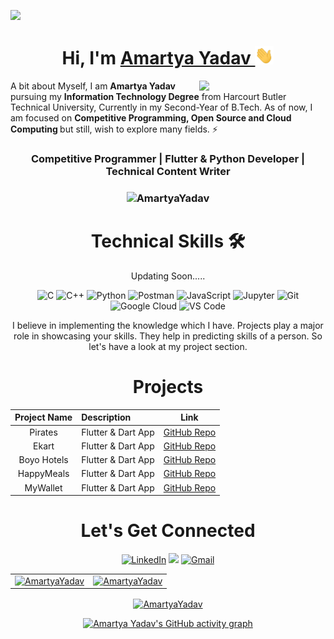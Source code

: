 ![](https://raw.githubusercontent.com/halfrost/halfrost/master/icons/header_.png)
<h1 align="center" >Hi, I'm <a href="https://www.linkedin.com/in/iamartyaa/" target="_blank"> Amartya Yadav </a><img src="https://github.com/ABSphreak/ABSphreak/blob/master/gifs/Hi.gif" width="30px"></h1>
<img width="40%" align="right"   src="https://github.com/SauravMukherjee44/SauravMukherjee44/blob/03193437b82d681c9caa24657c4ebec746dc628f/workbench.svg" >

A bit about Myself, I am <b>Amartya Yadav</b> pursuing my <b>Information Technology Degree</b> from Harcourt Butler Technical University, Currently in my Second-Year of B.Tech. As of now, I am focused on <b>Competitive Programming, Open Source and Cloud Computing </b> but still, wish to explore many fields. ⚡

<h3 align="center">Competitive Programmer | Flutter & Python Developer | Technical Content Writer </h3>

<h3><p align="center"> <img src="https://komarev.com/ghpvc/?username=iamartyaa&label=Profile%20views&color=6805D3&style=flat" alt="AmartyaYadav" /> </p></h3>
   <div align="center">

<h1>Technical Skills 🛠</h1>
   
Updating Soon.....

<p align="center"> 
<img alt="C" src="https://img.shields.io/badge/c-%2300599C.svg?&style=for-the-badge&logo=c&logoColor=white" />
<img alt="C++" src="https://img.shields.io/badge/c++-%2300599C.svg?&style=for-the-badge&logo=c%2B%2B&ogoColor=white" />
 <img alt="Python" src="https://img.shields.io/badge/python-%2314354C.svg?style=for-the-badge&logo=python&logoColor=white"/>
<img alt="Postman" src="https://img.shields.io/badge/postman-icon.svg?&style=for-the-badge&logo=Postman&ogoColor=white" />
 
 <img alt="JavaScript" src="https://img.shields.io/badge/javascript-%23323330.svg?&style=for-the-badge&logo=javascript&logoColor=%23F7DF1E" />
 
 
 <img alt="Jupyter" src="https://img.shields.io/badge/Jupyter-F37626.svg?&style=for-the-badge&logo=Jupyter&logoColor=white" />
 
 <img alt="Git" src="https://img.shields.io/badge/Git-F05032?style=for-the-badge&logo=git&logoColor=white" />
 <img alt="Google Cloud" src="https://img.shields.io/badge/Google_Cloud-4285F4?style=for-the-badge&logo=google-cloud&logoColor=white" />
 
 <img alt="VS Code" src="https://img.shields.io/badge/Visual_Studio_Code-0078D4?style=for-the-badge&logo=visual%20studio%20code&logoColor=white" />
 </p>

  
I believe in implementing the knowledge which I have. Projects play a major role in showcasing your skills. They help in predicting skills of a person. So let's have a look at my project section.

<h1 align="center">Projects</h1>




| Project Name      | Description | Link |
| :---:        |    :----   | :---: |
| Pirates | Flutter & Dart App | [GitHub Repo](https://github.com/iamartyaa/pirate_app) |
| Ekart | Flutter & Dart App | [GitHub Repo](https://github.com/iamartyaa/shopapp) |
| Boyo Hotels | Flutter & Dart App | [GitHub Repo](https://github.com/iamartyaa/BoyoHotels-App) |
| HappyMeals | Flutter & Dart App | [GitHub Repo](https://github.com/iamartyaa/HappyMeals-App) |
| MyWallet | Flutter & Dart App | [GitHub Repo](https://github.com/iamartyaa/MyWallet-App) |


<h1 align="center">Let's Get Connected</h1>

<div align="center">

<a  href="https://www.linkedin.com/in/iamartyaa/" target="_blank"><img alt="LinkedIn" src="https://img.shields.io/badge/linkedin%20-%230077B5.svg?&style=for-the-badge&logo=linkedin&logoColor=white" /></a>
<a href="https://twitter.com/mesourav44" target="_blank"><img src="https://img.shields.io/badge/twitter-%2300acee.svg?&style=for-the-badge&logo=twitter&logoColor=white&alt=twitter" /></a>
<a href="mailto:iamartyayadav@gmail.com"><img  alt="Gmail" src="https://img.shields.io/badge/Gmail-D14836?style=for-the-badge&logo=gmail&logoColor=white" />

</div>

<table>
  <tr>
    <td><img src="https://github-readme-stats.vercel.app/api?username=iamartyaa&show_icons=true&theme=dark&locale=en" alt="AmartyaYadav" /></td>
    <td><img src="https://github-readme-stats.vercel.app/api/top-langs?username=iamartyaa&show_icons=true&theme=dark&locale=en&layout=compact" alt="AmartyaYadav" /></td>
  </tr>
</table>

<div align="center">
<p><img align="center" src="https://github-readme-streak-stats.herokuapp.com/?user=iamartyaa&theme=dark" alt="AmartyaYadav" /></p>
  </div>

 [![Amartya Yadav's GitHub activity graph](https://activity-graph.herokuapp.com/graph?username=iamartyaa&theme=xcode)](https://git.io/iamartyaa)

